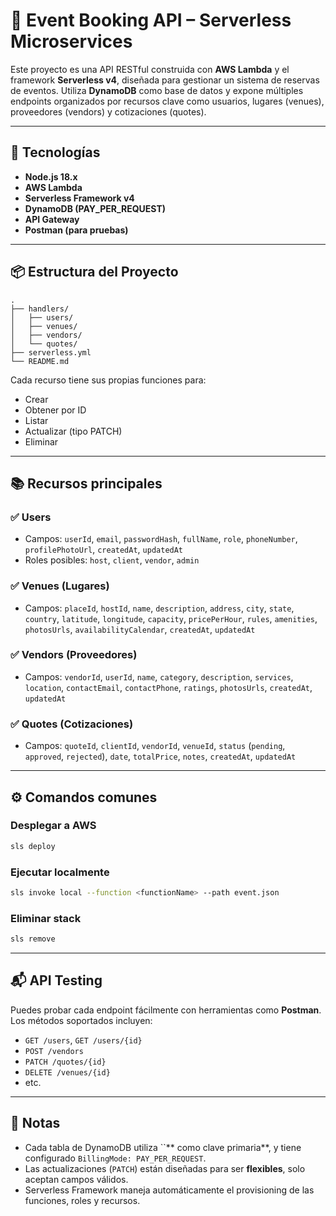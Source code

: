 # 🎉 Event Booking API – Serverless Microservices

Este proyecto es una API RESTful construida con **AWS Lambda** y el framework **Serverless v4**, diseñada para gestionar un sistema de reservas de eventos. Utiliza **DynamoDB** como base de datos y expone múltiples endpoints organizados por recursos clave como usuarios, lugares (venues), proveedores (vendors) y cotizaciones (quotes).

---

## 🚀 Tecnologías

* **Node.js 18.x**
* **AWS Lambda**
* **Serverless Framework v4**
* **DynamoDB (PAY\_PER\_REQUEST)**
* **API Gateway**
* **Postman (para pruebas)**

---

## 📦 Estructura del Proyecto

```
.
├── handlers/
│   ├── users/
│   ├── venues/
│   ├── vendors/
│   └── quotes/
├── serverless.yml
└── README.md
```

Cada recurso tiene sus propias funciones para:

* Crear
* Obtener por ID
* Listar
* Actualizar (tipo PATCH)
* Eliminar

---

## 📚 Recursos principales

### ✅ Users

* Campos: `userId`, `email`, `passwordHash`, `fullName`, `role`, `phoneNumber`, `profilePhotoUrl`, `createdAt`, `updatedAt`
* Roles posibles: `host`, `client`, `vendor`, `admin`

### ✅ Venues (Lugares)

* Campos: `placeId`, `hostId`, `name`, `description`, `address`, `city`, `state`, `country`, `latitude`, `longitude`, `capacity`, `pricePerHour`, `rules`, `amenities`, `photosUrls`, `availabilityCalendar`, `createdAt`, `updatedAt`

### ✅ Vendors (Proveedores)

* Campos: `vendorId`, `userId`, `name`, `category`, `description`, `services`, `location`, `contactEmail`, `contactPhone`, `ratings`, `photosUrls`, `createdAt`, `updatedAt`

### ✅ Quotes (Cotizaciones)

* Campos: `quoteId`, `clientId`, `vendorId`, `venueId`, `status` (`pending`, `approved`, `rejected`), `date`, `totalPrice`, `notes`, `createdAt`, `updatedAt`

---

## ⚙️ Comandos comunes

### Desplegar a AWS

```bash
sls deploy
```

### Ejecutar localmente

```bash
sls invoke local --function <functionName> --path event.json
```

### Eliminar stack

```bash
sls remove
```

---

## 📬 API Testing

Puedes probar cada endpoint fácilmente con herramientas como **Postman**. Los métodos soportados incluyen:

* `GET /users`, `GET /users/{id}`
* `POST /vendors`
* `PATCH /quotes/{id}`
* `DELETE /venues/{id}`
* etc.

---

## 📌 Notas

* Cada tabla de DynamoDB utiliza \`\`\*\* como clave primaria\*\*, y tiene configurado `BillingMode: PAY_PER_REQUEST`.
* Las actualizaciones (`PATCH`) están diseñadas para ser **flexibles**, solo aceptan campos válidos.
* Serverless Framework maneja automáticamente el provisioning de las funciones, roles y recursos.
